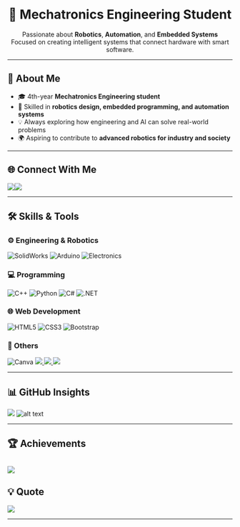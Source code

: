 <h1 align="center">🤖 Mechatronics Engineering Student</h1>
<p align="center">
  Passionate about <b>Robotics</b>, <b>Automation</b>, and <b>Embedded Systems</b><br>
  Focused on creating intelligent systems that connect hardware with smart software.
</p>

---

## 🚀 About Me
- 🎓 4th-year **Mechatronics Engineering student**  
- 🔧 Skilled in **robotics design, embedded programming, and automation systems**  
- 💡 Always exploring how engineering and AI can solve real-world problems  
- 🌍 Aspiring to contribute to **advanced robotics for industry and society**

---

## 🌐 Connect With Me
<p align="left">
<a href="https://x.com/Eng_Kambe" target="_blank"><img src="https://img.shields.io/badge/X-000000?style=for-the-badge&logo=x&logoColor=white"/></a><a href="https://www.linkedin.com/in/abdulrahmanalsaadi/" target="_blank"><img src="https://img.shields.io/badge/LinkedIn-0A66C2?style=for-the-badge&logo=linkedin&logoColor=white"/></a>
</p>

---

## 🛠️ Skills & Tools

### ⚙️ Engineering & Robotics
![SolidWorks](https://img.shields.io/badge/SolidWorks-E52E27?style=for-the-badge&logo=solidworks&logoColor=white)
![Arduino](https://img.shields.io/badge/Arduino-00979D?style=for-the-badge&logo=arduino&logoColor=white)
![Electronics](https://img.shields.io/badge/Electronics-0077CC?style=for-the-badge&logo=microchip&logoColor=white)

### 💻 Programming
![C++](https://img.shields.io/badge/C++-00599C?style=for-the-badge&logo=cplusplus&logoColor=white)
![Python](https://img.shields.io/badge/Python-3776AB?style=for-the-badge&logo=python&logoColor=white)
![C#](https://img.shields.io/badge/C%23-239120?style=for-the-badge&logo=csharp&logoColor=white)
![.NET](https://img.shields.io/badge/.NET-512BD4?style=for-the-badge&logo=dotnet&logoColor=white)

### 🌐 Web Development
![HTML5](https://img.shields.io/badge/HTML5-E34F26?style=for-the-badge&logo=html5&logoColor=white)
![CSS3](https://img.shields.io/badge/CSS3-1572B6?style=for-the-badge&logo=css3&logoColor=white)
![Bootstrap](https://img.shields.io/badge/Bootstrap-7952B3?style=for-the-badge&logo=bootstrap&logoColor=white)

### 🎨 Others
![Canva](https://img.shields.io/badge/Canva-00C4CC?style=for-the-badge&logo=canva&logoColor=white) <a href="#" target="_blank">
    <img src="https://img.shields.io/badge/Microsoft%20Office-D83B01?style=for-the-badge&logo=microsoftoffice&logoColor=white"/>
  </a> <a href="#" target="_blank">
    <img src="https://img.shields.io/badge/AI%20Tools-4A9A8B?style=for-the-badge&logo=artstation&logoColor=white"/>
  </a>  <a href="#" target="_blank">
    <img src="https://img.shields.io/badge/Robotics%20Engineering-FF6F00?style=for-the-badge&logo=robotframework&logoColor=white"/>
  </a>
  
---

## 📊 GitHub Insights
![](https://github-readme-streak-stats.herokuapp.com/?user=ABDULRAHMAN-ALSAADI&theme=dark&hide_border=true) ![alt text](https://github-readme-stats.vercel.app/api/top-langs/?username=ABDULRAHMAN-ALSAADI&theme=dark&hide_border=true&include_all_commits=true&count_private=false&layout=compact)

---

## 🏆 Achievements
![](https://github-profile-trophy.vercel.app/?username=ABDULRAHMAN-ALSAADI&theme=onedark&no-frame=true&no-bg=true&margin-w=4)
---

## 💡 Quote
![](https://quotes-github-readme.vercel.app/api?type=horizontal&theme=dark)

---
